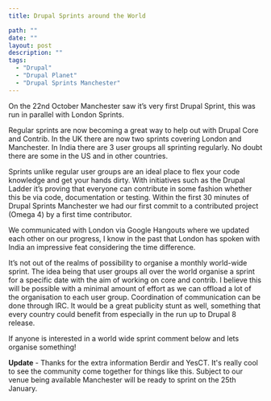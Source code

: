 ```yaml
---
title: Drupal Sprints around the World

path: ""
date: ""
layout: post
description: ""
tags:
  - "Drupal"
  - "Drupal Planet"
  - "Drupal Sprints Manchester"
---
```

On the 22nd October Manchester saw it’s very first Drupal Sprint, this was run in parallel with London Sprints.

Regular sprints are now becoming a great way to help out with Drupal Core and Contrib. In the UK there are now two sprints covering London and Manchester. In India there are 3 user groups all sprinting regularly. No doubt there are some in the US and in other countries.

Sprints unlike regular user groups are an ideal place to flex your code knowledge and get your hands dirty. With initiatives such as the Drupal Ladder it’s proving that everyone can contribute in some fashion whether this be via code, documentation or testing. Within the first 30 minutes of Drupal Sprints Manchester we had our first commit to a contributed project (Omega 4) by a first time contributor.

We communicated with London via Google Hangouts where we updated each other on our progress, I know in the past that London has spoken with India an impressive feat considering the time difference.

It’s not out of the realms of possibility to organise a monthly world-wide sprint. The idea being that user groups all over the world organise a sprint for a specific date with the aim of working on core and contrib. I believe this will be possible with a minimal amount of effort as we can offload a lot of the organisation to each user group. Coordination of communication can be done through IRC. It would be a great publicity stunt as well, something that every country could benefit from especially in the run up to Drupal 8 release.

If anyone is interested in a world wide sprint comment below and lets organise something!

**Update** - Thanks for the extra information Berdir and YesCT. It's really cool to see the community come together for things like this. Subject to our venue being available Manchester will be ready to sprint on the 25th January.

